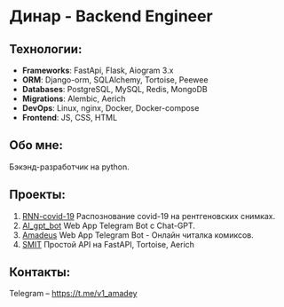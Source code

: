 # Динар - Backend Engineer

## Технологии:
- **Frameworks**: FastApi, Flask, Aiogram 3.x
- **ORM**: Django-orm, SQLAlchemy, Tortoise, Peewee
- **Databases**: PostgreSQL, MySQL, Redis, MongoDB
- **Migrations**: Alembic, Aerich
- **DevOps**: Linux, nginx, Docker, Docker-compose
- **Frontend**: JS, CSS, HTML
## Обо мне:

Бэкэнд-разработчик на python.

## Проекты:

1. [RNN-covid-19](https://github.com/x1Katari/RNN-covid-19) Распознование covid-19 на рентгеновских снимках.
2. [AI_gpt_bot](https://github.com/x1Katari/AI_gpt_bot) Web App Telegram Bot с Chat-GPT.
3. [Amadeus](https://github.com/x1Katari/Amadeus) Web App Telegram Bot - Онлайн читалка комиксов.
4. [SMIT](https://github.com/x1Katari/SMIT) Простой API на FastAPI, Tortoise, Aerich

## Контакты:

Telegram – https://t.me/v1_amadey
